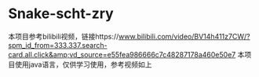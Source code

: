 # Snake-scht-zry
本项目参考bilibili视频，链接https://www.bilibili.com/video/BV14h411z7CW/?spm_id_from=333.337.search-card.all.click&amp;vd_source=e55fea986666c7c48287178a460e50e7
本项目使用java语言，仅供学习使用，参考视频如上
